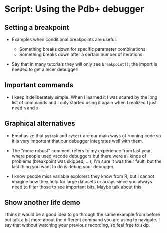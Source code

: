 # Script: Using the Pdb+ debugger

## Setting a breakpoint

- Examples when conditional breakpoints are useful:

  - Something breaks down for specific parameter combinations
  - Something breaks down after a certain number of iterations

- Say that in many tutorials they will only see `breakpoint()`; the import is needed to
  get a nicer debugger!

## Important commands

- I keep it deliberately simple. When I learned it I was scared by the long list of
  commands and I only started using it again when I realized I just need `n` and `s`

## Graphical alternatives

- Emphasize that `pytask` and `pytest` are our main ways of running code so it is very
  important that our debugger integrates well with them.

- The "more robust" comment refers to my experience from last year, where people used
  vscode debuggers but there were all kinds of problems (breakpoint was skipped, ...);
  I'm sure it was their fault, but the last thing you want to do is debug your debugger.

- I know people miss variable explorers they know from R, but I cannot imagine how they
  help for large datasets or arrays since you always need to filter those to see
  important bits. Maybe talk about this

## Show another life demo

I think it would be a good idea to go through the same example from before but talk a
bit more about the different command you are using to navigate. I say that without
watching your previous recording, so feel free to skip.
